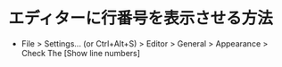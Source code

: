 # エディターに行番号を表示させる方法

- File > Settings... (or Ctrl+Alt+S) > Editor > General > Appearance > Check The [Show line numbers]